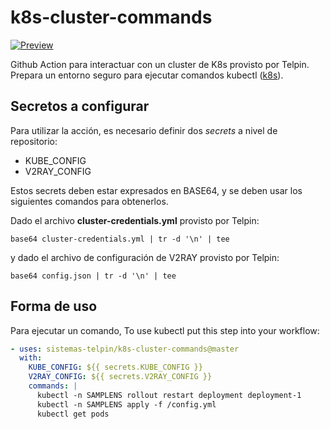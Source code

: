# k8s-cluster-commands

[![Preview](https://serhiy.s3.eu-central-1.amazonaws.com/Github_repo/kubectl/logo.png)](https://cloud.google.com)

Github Action para interactuar con un cluster de K8s provisto por Telpin. Prepara un entorno seguro para ejecutar comandos kubectl ([k8s](https://kubernetes.io)).

## Secretos a configurar

Para utilizar la acción, es necesario definir dos _secrets_ a nivel de repositorio:

- KUBE_CONFIG
- V2RAY_CONFIG

Estos secrets deben estar expresados en BASE64, y se deben usar los siguientes comandos para obtenerlos.

Dado el archivo **cluster-credentials.yml** provisto por Telpin:

```console
base64 cluster-credentials.yml | tr -d '\n' | tee
```

y dado el archivo de configuración de V2RAY provisto por Telpin:

```console
base64 config.json | tr -d '\n' | tee
```

## Forma de uso

Para ejecutar un comando, To use kubectl put this step into your workflow:

```yaml
- uses: sistemas-telpin/k8s-cluster-commands@master
  with:
    KUBE_CONFIG: ${{ secrets.KUBE_CONFIG }}
    V2RAY_CONFIG: ${{ secrets.V2RAY_CONFIG }}
    commands: |
      kubectl -n SAMPLENS rollout restart deployment deployment-1
      kubectl -n SAMPLENS apply -f /config.yml
      kubectl get pods
```
